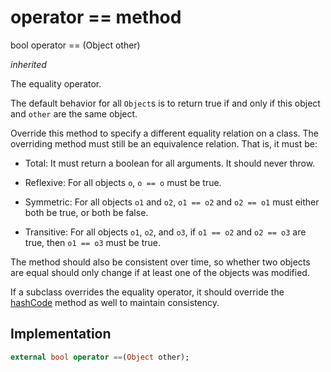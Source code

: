 


# operator == method








bool operator ==
(Object other)

_<span class="feature">inherited</span>_



<p>The equality operator.</p>
<p>The default behavior for all <code>Object</code>s is to return true if and
only if this object and <code>other</code> are the same object.</p>
<p>Override this method to specify a different equality relation on
a class. The overriding method must still be an equivalence relation.
That is, it must be:</p>
<ul>
<li>
<p>Total: It must return a boolean for all arguments. It should never throw.</p>
</li>
<li>
<p>Reflexive: For all objects <code>o</code>, <code>o == o</code> must be true.</p>
</li>
<li>
<p>Symmetric: For all objects <code>o1</code> and <code>o2</code>, <code>o1 == o2</code> and <code>o2 == o1</code> must
either both be true, or both be false.</p>
</li>
<li>
<p>Transitive: For all objects <code>o1</code>, <code>o2</code>, and <code>o3</code>, if <code>o1 == o2</code> and
<code>o2 == o3</code> are true, then <code>o1 == o3</code> must be true.</p>
</li>
</ul>
<p>The method should also be consistent over time,
so whether two objects are equal should only change
if at least one of the objects was modified.</p>
<p>If a subclass overrides the equality operator, it should override
the <a href="../../zego_uikit_prebuilt_live_audio_room/ZegoCustomVideoRenderConfig/hashCode.md">hashCode</a> method as well to maintain consistency.</p>



## Implementation

```dart
external bool operator ==(Object other);
```







